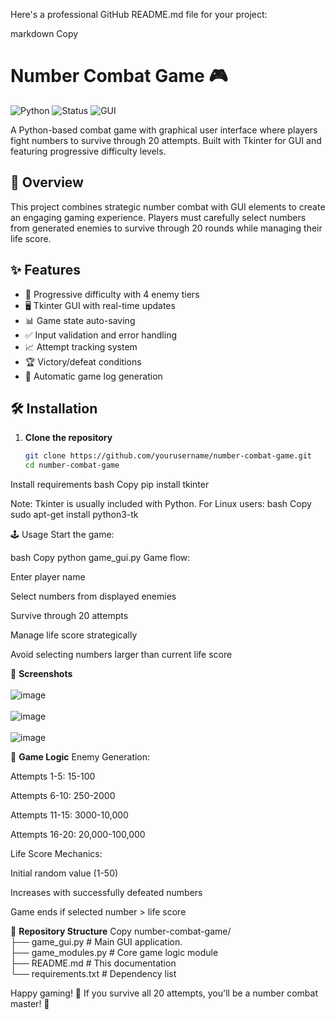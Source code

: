 Here's a professional GitHub README.md file for your project:

markdown
Copy
# Number Combat Game 🎮

![Python](https://img.shields.io/badge/Python-3.8%2B-blue)
![Status](https://img.shields.io/badge/Status-Complete-green)
![GUI](https://img.shields.io/badge/GUI-Tkinter-yellowgreen)

A Python-based combat game with graphical user interface where players fight numbers to survive through 20 attempts. Built with Tkinter for GUI and featuring progressive difficulty levels.


## 📖 Overview

This project combines strategic number combat with GUI elements to create an engaging gaming experience. Players must carefully select numbers from generated enemies to survive through 20 rounds while managing their life score.

## ✨ Features

- 🎯 Progressive difficulty with 4 enemy tiers
- 🖥️ Tkinter GUI with real-time updates
- 📊 Game state auto-saving
- ✅ Input validation and error handling
- 📈 Attempt tracking system
- 🏆 Victory/defeat conditions
- 📂 Automatic game log generation

## 🛠️ Installation

1. **Clone the repository**
   ```bash
   git clone https://github.com/yourusername/number-combat-game.git
   cd number-combat-game
Install requirements
bash
Copy
pip install tkinter

Note: Tkinter is usually included with Python. For Linux users:
bash
Copy
sudo apt-get install python3-tk

🕹️ Usage
Start the game:

bash
Copy
python game_gui.py
Game flow:

Enter player name

Select numbers from displayed enemies

Survive through 20 attempts

Manage life score strategically

Avoid selecting numbers larger than current life score

📸 **Screenshots**
<br><br>
![image](https://github.com/user-attachments/assets/cc194bca-786b-42c3-ba5f-76d9cff55880)
<br><br>
![image](https://github.com/user-attachments/assets/d9e4ebb5-9d61-42bb-b449-7665004eae8e)
<br><br>
![image](https://github.com/user-attachments/assets/36143ca6-10ec-4fa1-bdff-31124b41b518)

🧠 **Game Logic**
Enemy Generation:

Attempts 1-5: 15-100

Attempts 6-10: 250-2000

Attempts 11-15: 3000-10,000

Attempts 16-20: 20,000-100,000

Life Score Mechanics:

Initial random value (1-50)

Increases with successfully defeated numbers

Game ends if selected number > life score

📂 **Repository Structure**
Copy
number-combat-game/<br>
├── game_gui.py       # Main GUI application.<br>
├── game_modules.py   # Core game logic module<br>
├── README.md         # This documentation<br>
└── requirements.txt  # Dependency list

Happy gaming! 🚀 If you survive all 20 attempts, you'll be a number combat master! 💪

